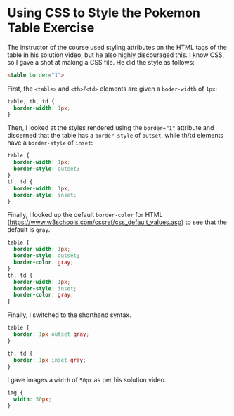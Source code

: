 # Using CSS to Style the Pokemon Table Exercise
The instructor of the course used styling attributes on the HTML tags of the table in his solution video, but he also highly discouraged this. I know CSS, so I gave a shot at making a CSS file. He did the style as follows:
```html
<table border="1">
```
First, the `<table>` and `<th>`/`<td>` elements are given a `boder-width` of `1px`:
```css
table, th, td {
  border-width: 1px;
}
```
Then, I looked at the styles rendered using the `border="1"` attribute and discerned that the table has a `border-style` of `outset`, while th/td elements have a `border-style` of `inset`:
```css
table {
  border-width: 1px;
  border-style: outset;
}
th, td {
  border-width: 1px;
  border-style: inset;
}
```
Finally, I looked up the default `border-color` for HTML (https://www.w3schools.com/cssref/css_default_values.asp) to see that the default is `gray`.
```css
table {
  border-width: 1px;
  border-style: outset;
  border-color: gray;
}
th, td {
  border-width: 1px;
  border-style: inset;
  border-color: gray;
}
```
Finally, I switched to the shorthand syntax.
```css
table {
  border: 1px outset gray;
}

th, td {
  border: 1px inset gray;
}
```
I gave images a `width` of `50px` as per his solution video.
```css
img {
  width: 50px;
}
```